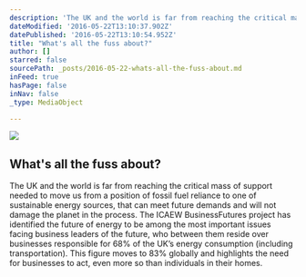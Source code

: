 ```yaml
---
description: 'The UK and the world is far from reaching the critical mass of support needed to move us from a position of fossil fuel reliance to one of sustainable energy sources, that can meet future demands and will not damage the planet in the process.  The ICAEW BusinessFutures project has identified the future of energy to be among the most important issues facing business leaders of the future, who between them reside over businesses responsible for 68% of the UK’s energy consumption (including transportation).  This figure moves to 83% globally and highlights the need for businesses to act, even more so than individuals in their homes.'
dateModified: '2016-05-22T13:10:37.902Z'
datePublished: '2016-05-22T13:10:54.952Z'
title: "What's all the fuss about?"
author: []
starred: false
sourcePath: _posts/2016-05-22-whats-all-the-fuss-about.md
inFeed: true
hasPage: false
inNav: false
_type: MediaObject

---
```

<article style=""><img src="https://the-grid-user-content.s3-us-west-2.amazonaws.com/bdb318c5-376a-4776-b06f-b035300afbe9.jpg" /><h1>What's all the fuss about?</h1><p>The UK and the world is far from reaching the critical mass of support needed to move us from a position of fossil fuel reliance to one of sustainable energy sources, that can meet future demands and will not damage the planet in the process. The ICAEW BusinessFutures project has identified the future of energy to be among the most important issues facing business leaders of the future, who between them reside over businesses responsible for 68% of the UK’s energy consumption (including transportation). This figure moves to 83% globally and highlights the need for businesses to act, even more so than individuals in their homes.</p></article>
